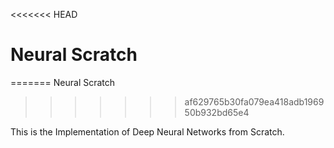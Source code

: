 <<<<<<< HEAD
# Neural Scratch
=======
Neural Scratch
>>>>>>> af629765b30fa079ea418adb196950b932bd65e4

This is the Implementation of Deep Neural Networks from Scratch.
